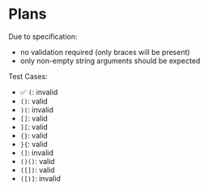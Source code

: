 # Plans

Due to specification:
- no validation required (only braces will be present)
- only non-empty string arguments should be expected

Test Cases:
- ✅ `(`: invalid
- `()`: valid
- `)(`: invalid
- `[]`: valid
- `][`: valid
- `{}`: valid
- `}{`: valid
- `(]`: invalid
- `()()`: valid
- `([])`: valid
- `([)]`: invalid
